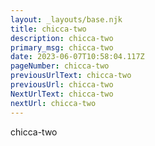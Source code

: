 ```yaml
---
layout: _layouts/base.njk
title: chicca-two
description: chicca-two
primary_msg: chicca-two
date: 2023-06-07T10:58:04.117Z
pageNumber: chicca-two
previousUrlText: chicca-two
previousUrl: chicca-two
NextUrlText: chicca-two
nextUrl: chicca-two
---
```

chicca-two

